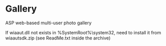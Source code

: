 # Gallery
ASP web-based multi-user photo gallery

If wiaaut.dll not exists in %SystemRoot%\system32, need to install it from wiaautsdk.zip (see ReadMe.txt inside the archive)
